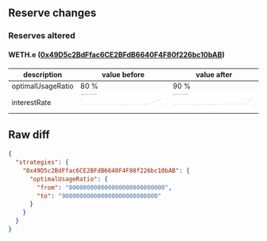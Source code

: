 ## Reserve changes

### Reserves altered

#### WETH.e ([0x49D5c2BdFfac6CE2BFdB6640F4F80f226bc10bAB](https://snowtrace.io/address/0x49D5c2BdFfac6CE2BFdB6640F4F80f226bc10bAB))

| description | value before | value after |
| --- | --- | --- |
| optimalUsageRatio | 80 % | 90 % |
| interestRate | ![before](/.assets/916bad2a371ec778f6a1fbad323bf3b1bf3d2631.svg) | ![after](/.assets/76cb45ad7b578977a453ebc2c04d2b0f9c66252e.svg) |

## Raw diff

```json
{
  "strategies": {
    "0x49D5c2BdFfac6CE2BFdB6640F4F80f226bc10bAB": {
      "optimalUsageRatio": {
        "from": "800000000000000000000000000",
        "to": "900000000000000000000000000"
      }
    }
  }
}
```